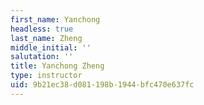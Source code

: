 ```yaml
---
first_name: Yanchong
headless: true
last_name: Zheng
middle_initial: ''
salutation: ''
title: Yanchong Zheng
type: instructor
uid: 9b21ec38-d081-198b-1944-bfc470e637fc
---
```

